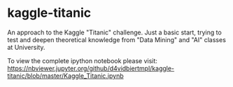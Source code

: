 # kaggle-titanic
An approach to the Kaggle "Titanic" challenge. Just a basic start, trying to test and deepen theoretical knowledge from "Data Mining" and "AI" classes at University.

To view the complete ipython notebook please visit: https://nbviewer.jupyter.org/github/d4vidbiertmpl/kaggle-titanic/blob/master/Kaggle_Titanic.ipynb


